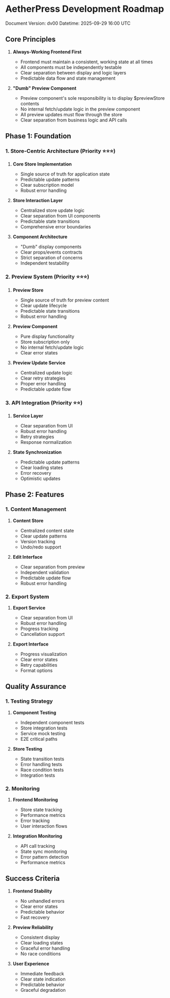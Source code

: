 # AetherPress Development Roadmap

Document Version: dv00
Datetime: 2025-09-29 16:00 UTC

## Core Principles

1. **Always-Working Frontend First**

   - Frontend must maintain a consistent, working state at all times
   - All components must be independently testable
   - Clear separation between display and logic layers
   - Predictable data flow and state management

2. **"Dumb" Preview Component**
   - Preview component's sole responsibility is to display $previewStore contents
   - No internal fetch/update logic in the preview component
   - All preview updates must flow through the store
   - Clear separation from business logic and API calls

## Phase 1: Foundation

### 1. Store-Centric Architecture (Priority ⭐⭐⭐)

1. **Core Store Implementation**

   - Single source of truth for application state
   - Predictable update patterns
   - Clear subscription model
   - Robust error handling

2. **Store Interaction Layer**

   - Centralized store update logic
   - Clear separation from UI components
   - Predictable state transitions
   - Comprehensive error boundaries

3. **Component Architecture**
   - "Dumb" display components
   - Clear props/events contracts
   - Strict separation of concerns
   - Independent testability

### 2. Preview System (Priority ⭐⭐⭐)

1. **Preview Store**

   - Single source of truth for preview content
   - Clear update lifecycle
   - Predictable state transitions
   - Robust error handling

2. **Preview Component**

   - Pure display functionality
   - Store subscription only
   - No internal fetch/update logic
   - Clear error states

3. **Preview Update Service**
   - Centralized update logic
   - Clear retry strategies
   - Proper error handling
   - Predictable update flow

### 3. API Integration (Priority ⭐⭐)

1. **Service Layer**

   - Clear separation from UI
   - Robust error handling
   - Retry strategies
   - Response normalization

2. **State Synchronization**
   - Predictable update patterns
   - Clear loading states
   - Error recovery
   - Optimistic updates

## Phase 2: Features

### 1. Content Management

1. **Content Store**

   - Centralized content state
   - Clear update patterns
   - Version tracking
   - Undo/redo support

2. **Edit Interface**
   - Clear separation from preview
   - Independent validation
   - Predictable update flow
   - Robust error handling

### 2. Export System

1. **Export Service**

   - Clear separation from UI
   - Robust error handling
   - Progress tracking
   - Cancellation support

2. **Export Interface**
   - Progress visualization
   - Clear error states
   - Retry capabilities
   - Format options

## Quality Assurance

### 1. Testing Strategy

1. **Component Testing**

   - Independent component tests
   - Store integration tests
   - Service mock testing
   - E2E critical paths

2. **Store Testing**
   - State transition tests
   - Error handling tests
   - Race condition tests
   - Integration tests

### 2. Monitoring

1. **Frontend Monitoring**

   - Store state tracking
   - Performance metrics
   - Error tracking
   - User interaction flows

2. **Integration Monitoring**
   - API call tracking
   - State sync monitoring
   - Error pattern detection
   - Performance metrics

## Success Criteria

1. **Frontend Stability**

   - No unhandled errors
   - Clear error states
   - Predictable behavior
   - Fast recovery

2. **Preview Reliability**

   - Consistent display
   - Clear loading states
   - Graceful error handling
   - No race conditions

3. **User Experience**
   - Immediate feedback
   - Clear state indication
   - Predictable behavior
   - Graceful degradation
